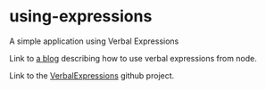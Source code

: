 # using-expressions
A simple application using Verbal Expressions 

Link to [a blog][1] describing how to use verbal expressions from node.

Link to the [VerbalExpressions][2] github project.


[1]: https://keyholesoftware.com/2017/05/22/regular-expressions-simple-verbalexpressions/
[2]: https://github.com/VerbalExpressions/JSVerbalExpressions
